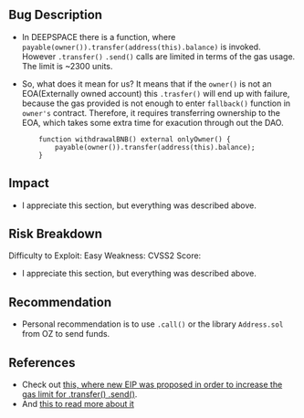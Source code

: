 ## Bug Description

- In DEEPSPACE there is a function, where `payable(owner()).transfer(address(this).balance)` is invoked. However `.transfer()` `.send()` calls are limited in terms of the gas usage. The limit is ~2300 units. 

- So, what does it mean for us? It means that if the `owner()` is not an EOA(Externally owned account) this `.trasfer()` will end up with failure, because the gas provided is not enough to enter `fallback()` function in `owner's` contract. Therefore, it requires transferring ownership to the EOA, which takes some extra time for exacution through out the DAO.

    ```Solidity
        function withdrawalBNB() external onlyOwner() {
            payable(owner()).transfer(address(this).balance);
        }
    ```

## Impact
  - I appreciate this section, but everything was described above. 

## Risk Breakdown
Difficulty to Exploit: Easy
Weakness:
CVSS2 Score:
- I appreciate this section, but everything was described above. 

## Recommendation
- Personal recommendation is to use `.call()` or the library `Address.sol` from OZ to send funds. 
  
## References

  - Check out [this, where new EIP was proposed in order to increase the gas limit for .transfer() .send()](https://github.com/ethereum/solidity/issues/4630#event-1764469844). 
  - And [this to read more about it](https://ethereum.stackexchange.com/questions/28759/transfer-to-contract-fails)